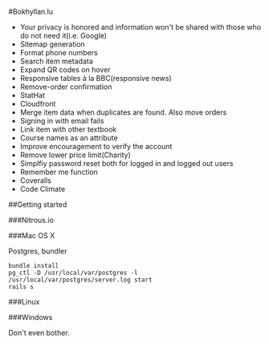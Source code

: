 #Bokhyllan.lu

* Your privacy is honored and information won't be shared with those who do not need it(i.e. Google)
* Sitemap generation
* Format phone numbers
* Search item metadata
* Expand QR codes on hover
* Responsive tables á la BBC(responsive news)
* Remove-order confirmation
* StatHat
* Cloudfront
* Merge item data when duplicates are found. Also move orders
* Signing in with email fails
* Link item with other textbook
* Course names as an attribute
* Improve encouragement to verify the account
* Remove lower price limit(Charity)
* Simplfiy password reset both for logged in and logged out users
* Remember me function
* Coveralls
* Code Climate

##Getting started

###Nitrous.io

###Mac OS X

Postgres, bundler

    bundle install
    pg_ctl -D /usr/local/var/postgres -l /usr/local/var/postgres/server.log start
    rails s

###Linux

###Windows

Don't even bother.
